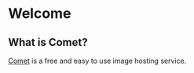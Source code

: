 # Welcome

## What is Comet?
[Comet](https://cometbot.info) is a free and easy to use image hosting service.
